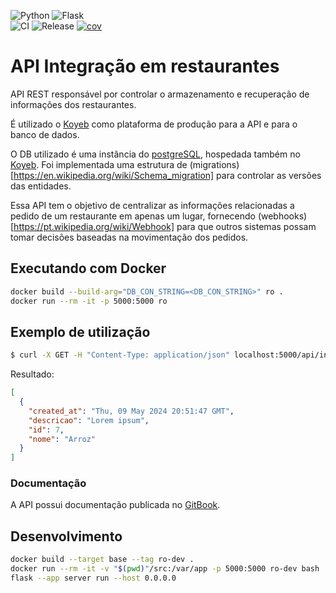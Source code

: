 ![Python](https://img.shields.io/badge/python-3670A0?style=for-the-badge&logo=python&logoColor=ffdd54)
![Flask](https://img.shields.io/badge/flask-%23000.svg?style=for-the-badge&logo=flask&logoColor=white)
<br>
![CI](https://github.com/Sistema-de-integracao-em-restaurante/api/actions/workflows/ci.yml/badge.svg)
![Release](https://github.com/Sistema-de-integracao-em-restaurante/api/actions/workflows/release.yml/badge.svg)
[![cov](https://sistema-de-integracao-em-restaurante.github.io/api/coverage.svg)](https://github.com/Sistema-de-integracao-em-restaurante/api/actions)

# API Integração em restaurantes

API REST responsável por controlar o armazenamento e recuperação de informações dos restaurantes.

É utilizado o [Koyeb](https://app.koyeb.com/) como plataforma de produção para a API e para o banco de dados.

O DB utilizado é uma instância do [postgreSQL](https://www.postgresql.org/), hospedada também no [Koyeb](https://app.koyeb.com/). Foi implementada uma estrutura de (migrations)[https://en.wikipedia.org/wiki/Schema_migration] para controlar as versões das entidades.

Essa API tem o objetivo de centralizar as informações relacionadas a pedido de um restaurante em apenas um lugar, fornecendo (webhooks)[https://pt.wikipedia.org/wiki/Webhook] para que outros sistemas possam tomar decisões baseadas na movimentação dos pedidos.

## Executando com Docker

```bash
docker build --build-arg="DB_CON_STRING=<DB_CON_STRING>" ro .
docker run --rm -it -p 5000:5000 ro
```

## Exemplo de utilização

```bash
$ curl -X GET -H "Content-Type: application/json" localhost:5000/api/ingrediente -s | jq .
```
Resultado:

```json
[
  {
    "created_at": "Thu, 09 May 2024 20:51:47 GMT",
    "descricao": "Lorem ipsum",
    "id": 7,
    "nome": "Arroz"
  }
]

```

### Documentação

A API possui documentação publicada no [GitBook](https://4irmaospucs-organization.gitbook.io/api-ingteracao-em-restaurantes/).

## Desenvolvimento

```bash
docker build --target base --tag ro-dev .
docker run --rm -it -v "$(pwd)"/src:/var/app -p 5000:5000 ro-dev bash
flask --app server run --host 0.0.0.0
```

